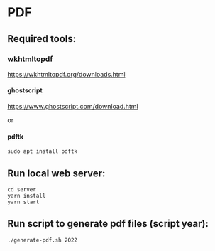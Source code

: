 # PDF

## Required tools:

### wkhtmltopdf
https://wkhtmltopdf.org/downloads.html

#### ghostscript
https://www.ghostscript.com/download.html

or

#### pdftk

```
sudo apt install pdftk
```

## Run local web server:

```
cd server
yarn install
yarn start
```

## Run script to generate pdf files (script year):

```
./generate-pdf.sh 2022
```
